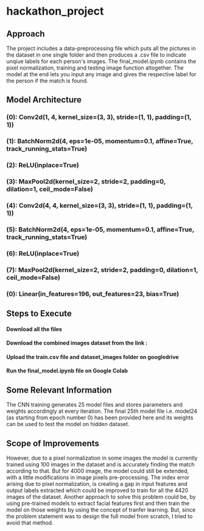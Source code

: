 # hackathon_project
## Approach
The project includes a data-preprocessing file which puts all the pictures in the dataset in one single folder and then produces a .csv file to indicate unqiue labels for each person's images.
The final_model.ipynb contains the pixel normalization, training and testing image function altogether. The model at the end lets you input any image and gives the respective label for the person if the match is found.
## Model Architecture 
### (0): Conv2d(1, 4, kernel_size=(3, 3), stride=(1, 1), padding=(1, 1))
### (1): BatchNorm2d(4, eps=1e-05, momentum=0.1, affine=True, track_running_stats=True)
### (2): ReLU(inplace=True)
### (3): MaxPool2d(kernel_size=2, stride=2, padding=0, dilation=1, ceil_mode=False)
### (4): Conv2d(4, 4, kernel_size=(3, 3), stride=(1, 1), padding=(1, 1))
### (5): BatchNorm2d(4, eps=1e-05, momentum=0.1, affine=True, track_running_stats=True)
### (6): ReLU(inplace=True)
### (7): MaxPool2d(kernel_size=2, stride=2, padding=0, dilation=1, ceil_mode=False)
### (0): Linear(in_features=196, out_features=23, bias=True)

## Steps to Execute
#### Download all the files
#### Download the combined images dataset from the link : 
#### Upload the train.csv file and dataset_images folder on googledrive
#### Run the final_model.ipynb file on Google Colab

## Some Relevant Information
The CNN training generates 25 model files and stores parameters and weights accordingly at every iteration. The final 25th model file i.e. model24 (as starting from epoch number 0) has been provided here and its weights can be used to test the model on hidden dataset. 

## Scope of Improvements
However, due to a pixel normalization in some images the model is currently trained using 100 images in the dataset and is accurately finding the match according to that. But for 4000 image, the model could still be extended, with a little modifications in image pixels pre-processing. The index error arising due to pixel normalization, is creating a gap in input features and output labels extracted which could be improved to train for all the 4420 images of the dataset.
Another approach to solve this problem could be, by using pre-trained models to extract facial features first and then train the model on those weights by using the concept of tranfer learning. But, since the problem statement was to design the full model from scratch, I tried to avoid that method. 


 
